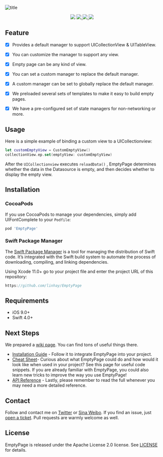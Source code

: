![title](https://s.linhey.com/emptypage-17.png)

<p align="center">
  <a href="https://travis-ci.org/linhay/EmptyPage">
    <a href="https://github.com/linhay/EmptyPage/actions?query=workflow%3Abuild"><img src="https://img.shields.io/github/workflow/status/linhay/EmptyPage/build/master?style=for-the-badge"></a>
  </a>
  <a href="https://cocoapods.org/pods/EmptyPage">
    <img src="https://img.shields.io/cocoapods/v/EmptyPage.svg?style=for-the-badge"/>
  </a>
  <a href="https://cocoapods.org/pods/EmptyPage">
    <img src="https://img.shields.io/cocoapods/l/EmptyPage.svg?style=for-the-badge"/>
  </a>
  <a href="https://cocoapods.org/pods/EmptyPage">
    <img src="https://img.shields.io/cocoapods/p/EmptyPage.svg?style=for-the-badge"/>
  </a>
</p>


## Feature

- [x] Provides a default manager to support UICollectionView & UITableView.
- [x] You can customize the manager to support any view.
- [x] Empty page can be any kind of view.
- [x] You can set a custom manager to replace the default manager.
- [x] A custom manager can be set to globally replace the default manager.
- [x] We preloaded several sets of templates to make it easy to build empty pages.
- [x] We have a pre-configured set of state managers for non-networking or more.



## Usage

Here is a simple example of binding a custom view to a UICollectionview:

````swift
let customEmptyView = CustomEmptyView()
collectionView.ep.set(emptyView: customEmptyView)
````

After the `UICollectionview` executes `reloadData()` , EmptyPage determines whether the data in the Datasource is empty, and then decides whether to display the empty view.



## Installation



### CocoaPods

If you use CocoaPods to manage your dependencies, simply add
UIFontComplete to your `Podfile`:

```ruby
pod 'EmptyPage'
```



### Swift Package Manager

The [Swift Package Manager](https://swift.org/package-manager/) is a tool for managing the distribution of Swift code. It’s integrated with the Swift build system to automate the process of downloading, compiling, and linking dependencies.

Using Xcode 11.0+ go to your project file and enter the project URL of this repository:

```swift
https://github.com/linhay/EmptyPage
```



## Requirements

- iOS 9.0+
- Swift 4.0+



## Next Steps

We prepared a [wiki page](https://github.com/linhay/EmptyPage/wiki). You can find tons of useful things there.

* [Installation Guide](https://github.com/linhay/EmptyPage/wiki/Installation-Guide) - Follow it to integrate EmptyPage into your project.
* [Cheat Sheet](https://github.com/linhay/EmptyPage/wiki/Cheat-Sheet)- Curious about what EmptyPage could do and how would it look like when used in your project? See this page for useful code snippets. If you are already familiar with EmptyPage, you could also learn new tricks to improve the way you use EmptyPage!
* [API Reference](https://linhay.github.io/EmptyPage/) - Lastly, please remember to read the full whenever you may need a more detailed reference.



## Contact

Follow and contact me on [Twitter](https://twitter.com/islinhey) or [Sina Weibo](https://weibo.com/islinhey). If you find an issue, just [open a ticket](https://github.com/linhay/EmptyPage/issues/new). Pull requests are warmly welcome as well.



## License

EmptyPage is released under the Apache License 2.0 license. See [LICENSE](https://github.com/linhay/EmptyPage/blob/master/LICENSE) for details.

